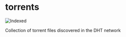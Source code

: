 torrents 
========
![Indexed](https://img.shields.io/badge/indexed-28019-blue)

Collection of torrent files discovered in the DHT network
